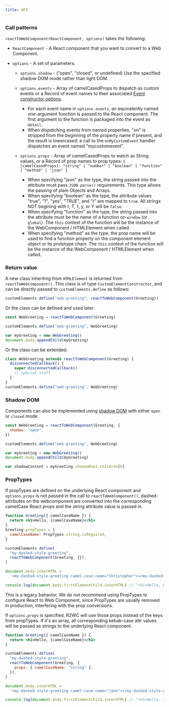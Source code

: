 ```yaml
---
title: API
---
```

### Call patterns
`reactToWebComponent(ReactComponent, options)` takes the following:

- `ReactComponent` - A React component that you want to
  convert to a Web Component.
- `options` - A set of parameters.

  - `options.shadow` - ("open", "closed", or undefined) Use the specified shadow DOM mode rather than light DOM.
  - `options.events` - Array of camelCasedProps to dispatch as custom events or a Record of event names to their associated [Event constructor options](https://developer.mozilla.org/en-US/docs/Web/API/Event/Event#options).
    - For each event name in `options.events`, an equivalently named one-argument function is passed to the React component. The first argument to the function is packaged into the event as `detail`.
    - When dispatching events from named properties, "on" is stripped from the beginning of the property name if present, and the result is lowercased: a call to the `onMyCustomEvent` handler dispatches an event named "mycustomevent".
  - `options.props` - Array of camelCasedProps to watch as String values, or a Record of prop names to prop types: `{ [camelCasedProps]: "string" | "number" | "boolean" | "function" | "method" | "json" }`

    - When specifying "json" as the type, the string passed into the attribute must pass `JSON.parse()` requirements.  This type allows the passing of plain Objects and Arrays.
    - When specifying "boolean" as the type, the attribute values "true", "1", "yes", "TRUE", and "t" are mapped to `true`. All strings NOT begining with t, T, 1, y, or Y will be `false`.
    - When specifying "function" as the type, the string passed into the attribute must be the name of a function on `window` (or `global`). The `this` context of the function will be the instance of the WebComponent / HTMLElement when called.
    - When specifying "method" as the type, the prop name will be used to find a function property on the component element object or its prototype chain. The `this` context of the function will be the instance of the WebComponent / HTMLElement when called.

### Return value
  A new class inheriting from `HTMLElement` is
  returned from `reactToWebComponent()`. This class is of type `CustomElementConstructor`, and can be directly passed to `customElements.define` as follows:

```js
customElements.define("web-greeting", reactToWebComponent(Greeting))
```

Or the class can be defined and used later:

```js
const WebGreeting = reactToWebComponent(Greeting)

customElements.define("web-greeting", WebGreeting)

var myGreeting = new WebGreeting()
document.body.appendChild(myGreeting)
```

Or the class can be extended:

```js
class WebGreeting extends reactToWebComponent(Greeting) {
  disconnectedCallback() {
    super.disconnectedCallback()
    // special stuff
  }
}
customElements.define("web-greeting", WebGreeting)
```

### Shadow DOM
Components can also be implemented using [shadow DOM](https://developer.mozilla.org/en-US/docs/Web/Web_Components/Using_shadow_DOM) with either `open` or `closed` mode.

```js
const WebGreeting = reactToWebComponent(Greeting, {
  shadow: "open",
})

customElements.define("web-greeting", WebGreeting)

var myGreeting = new WebGreeting()
document.body.appendChild(myGreeting)

var shadowContent = myGreeting.shadowRoot.children[0]
```

### PropTypes
If propTypes are defined on the underlying React component and `options.props` is not passed in the call to `reactToWebComponent()`, dashed-attributes on the webcomponent are converted into the corresponding camelCase React props and the string attribute value is passed in.

```jsx
function Greeting({ camelCaseName }) {
  return <h1>Hello, {camelCaseName}</h1>
}
Greeting.propTypes = {
  camelCaseName: PropTypes.string.isRequired,
}

customElements.define(
  "my-dashed-style-greeting",
  reactToWebComponent(Greeting, {}),
)

document.body.innerHTML =
  '<my-dashed-style-greeting camel-case-name="Christopher"></my-dashed-style-greeting>'

console.log(document.body.firstElementChild.innerHTML) // "<h1>Hello, Christopher</h1>"
```

This is a legacy behavior.  We do not recommend using PropTypes to configure React to Web Component, since PropTypes are usually removed in production, interfering with the prop conversions.

If `options.props` is specified, R2WC will use those props instead of the keys from propTypes. If it's an array, all corresponding kebab-case attr values will be passed as strings to the underlying React component.

```jsx
function Greeting({ camelCaseName }) {
  return <h1>Hello, {camelCaseName}</h1>
}

customElements.define(
  "my-dashed-style-greeting",
  reactToWebComponent(Greeting, {
    props: { camelCaseName: "string" },
  }),
)

document.body.innerHTML =
  '<my-dashed-style-greeting camel-case-name="Jane"></my-dashed-style-greeting>'

console.log(document.body.firstElementChild.innerHTML) // "<h1>Hello, Jane</h1>"
```
